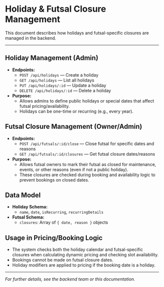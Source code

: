 # Holiday & Futsal Closure Management

This document describes how holidays and futsal-specific closures are managed in the backend.

---

## Holiday Management (Admin)
- **Endpoints:**
  - `POST /api/holidays` — Create a holiday
  - `GET /api/holidays` — List all holidays
  - `PUT /api/holidays/:id` — Update a holiday
  - `DELETE /api/holidays/:id` — Delete a holiday
- **Purpose:**
  - Allows admins to define public holidays or special dates that affect futsal pricing/availability.
  - Holidays can be one-time or recurring (e.g., every year).

## Futsal Closure Management (Owner/Admin)
- **Endpoints:**
  - `POST /api/futsals/:id/close` — Close futsal for specific dates and reasons
  - `GET /api/futsals/:id/closures` — Get futsal closure dates/reasons
- **Purpose:**
  - Allows futsal owners to mark their futsal as closed for maintenance, events, or other reasons (even if not a public holiday).
  - These closures are checked during booking and availability logic to prevent bookings on closed dates.

## Data Model
- **Holiday Schema:**
  - `name`, `date`, `isRecurring`, `recurringDetails`
- **Futsal Schema:**
  - `closures`: Array of `{ date, reason }` objects

## Usage in Pricing/Booking Logic
- The system checks both the holiday calendar and futsal-specific closures when calculating dynamic pricing and checking slot availability.
- Bookings cannot be made on futsal closure dates.
- Holiday modifiers are applied to pricing if the booking date is a holiday.

---

*For further details, see the backend team or this documentation.*
